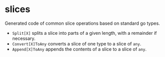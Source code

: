 # slices

Generated code of common slice operations based on standard go types.

* `Split[X]` splits a slice into parts of a given length, with a remainder if necessary.
* `Convert[X]ToAny` converts a slice of one type to a slice of `any`.
* `Append[X]ToAny` appends the contents of a slice to a slice of `any`.
